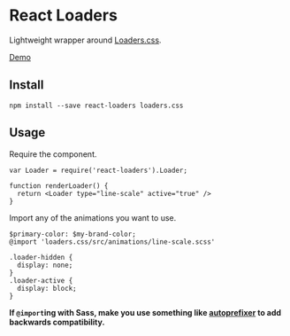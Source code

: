 # React Loaders

Lightweight wrapper around [Loaders.css](https://github.com/ConnorAtherton/loaders.css).

[Demo](http://jonjaques.github.com/react-loaders)

## Install

```
npm install --save react-loaders loaders.css
```


## Usage

Require the component.

```
var Loader = require('react-loaders').Loader;

function renderLoader() {
  return <Loader type="line-scale" active="true" />
}

```

Import any of the animations you want to use.

```
$primary-color: $my-brand-color;
@import 'loaders.css/src/animations/line-scale.scss'

.loader-hidden {
  display: none;
}
.loader-active {
  display: block;
}
```

**If `@import`ing with Sass, make you use something like [autoprefixer](https://github.com/postcss/autoprefixer) to add backwards compatibility.**
